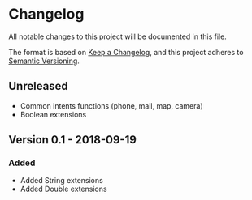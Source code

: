 # Changelog
All notable changes to this project will be documented in this file.

The format is based on [Keep a Changelog](https://keepachangelog.com/en/1.0.0/),
and this project adheres to [Semantic Versioning](https://semver.org/spec/v2.0.0.html).

## Unreleased
- Common intents functions (phone, mail, map, camera)
- Boolean extensions

## Version 0.1 - 2018-09-19
### Added
- Added String extensions
- Added Double extensions